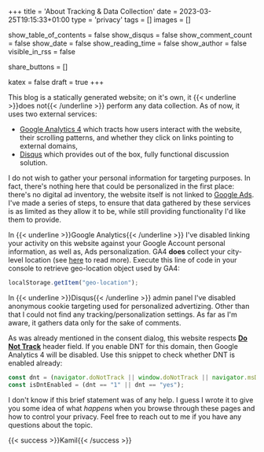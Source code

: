 +++
title = 'About Tracking & Data Collection'
date = 2023-03-25T19:15:33+01:00
type = 'privacy'
tags = []
images = []

show_table_of_contents = false
show_disqus = false
show_comment_count = false
show_date = false
show_reading_time = false
show_author = false
visible_in_rss = false

share_buttons = []

katex = false
draft = true
+++

This blog is a statically generated website; on it's own, it {{< underline >}}does not{{< /underline >}} perform any
data collection. As of now, it uses two external services:

* [Google Analytics 4](https://marketingplatform.google.com/about/analytics/) which tracts how users interact with the
website, their scrolling patterns, and whether they click on links pointing to external domains,
* [Disqus](https://disqus.com/) which provides out of the box, fully functional discussion solution.

I do not wish to gather your personal information for targeting purposes. In fact, there's nothing here that could be
personalized in the first place: there's no digital ad inventory, the website itself is not linked to
[Google Ads](https://ads.google.com/home/). I've made a series of steps, to ensure that data gathered by these services
is as limited as they allow it to be, while still providing functionality I'd like them to provide.

In {{< underline >}}Google Analytics{{< /underline >}} I've disabled linking your activity on this website against your
Google Account personal information, as well as, Ads personalization. GA4 **does** collect your city-level location (see
[here](https://support.google.com/analytics/answer/12002752?hl=en-GB&utm_id=ad) to read more). Execute this line of code
in your console to retrieve geo-location object used by GA4:

```javascript
localStorage.getItem("geo-location");
```

In {{< underline >}}Disqus{{< /underline >}} admin panel I've disabled anonymous cookie targeting used for personalized
advertizing. Other than that I could not find any tracking/personalization settings. As far as I'm aware, it gathers
data only for the sake of comments.

As was already mentioned in the consent dialog, this website respects
**[Do Not Track](https://en.wikipedia.org/wiki/Do_Not_Track)** header field. If you enable DNT for this domain, then
Google Analytics 4 will be disabled. Use this snippet to check whether DNT is enabled already:

```javascript
const dnt = (navigator.doNotTrack || window.doNotTrack || navigator.msDoNotTrack);
const isDntEnabled = (dnt == "1" || dnt == "yes");
```

I don't know if this brief statement was of any help. I guess I wrote it to give you some idea of what _happens_ when
you browse through these pages and how to control your privacy. Feel free to reach out to me if you have any questions
about the topic.

{{< success >}}Kamil{{< /success >}}
